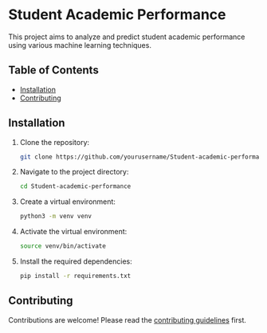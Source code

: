 # Student Academic Performance

This project aims to analyze and predict student academic performance using various machine learning techniques.

## Table of Contents
- [Installation](#installation)
- [Contributing](#contributing)


## Installation

1. Clone the repository:
    ```bash
    git clone https://github.com/yourusername/Student-academic-performance.git
    ```
2. Navigate to the project directory:
    ```bash
    cd Student-academic-performance
    ```
3. Create a virtual environment:
    ```bash
    python3 -m venv venv
    ```
4. Activate the virtual environment:
    ```bash
    source venv/bin/activate
    ```
5. Install the required dependencies:
    ```bash
    pip install -r requirements.txt
    ```
## Contributing

Contributions are welcome! Please read the [contributing guidelines](CONTRIBUTING.md) first.

